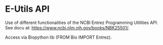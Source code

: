 # E-Utils API

Use of different functionalities of the NCBI Entrez Programming Utilities API.
See docu at: https://www.ncbi.nlm.nih.gov/books/NBK25501/.

Access via Biopython lib (FROM Bio IMPORT Entrez). 
